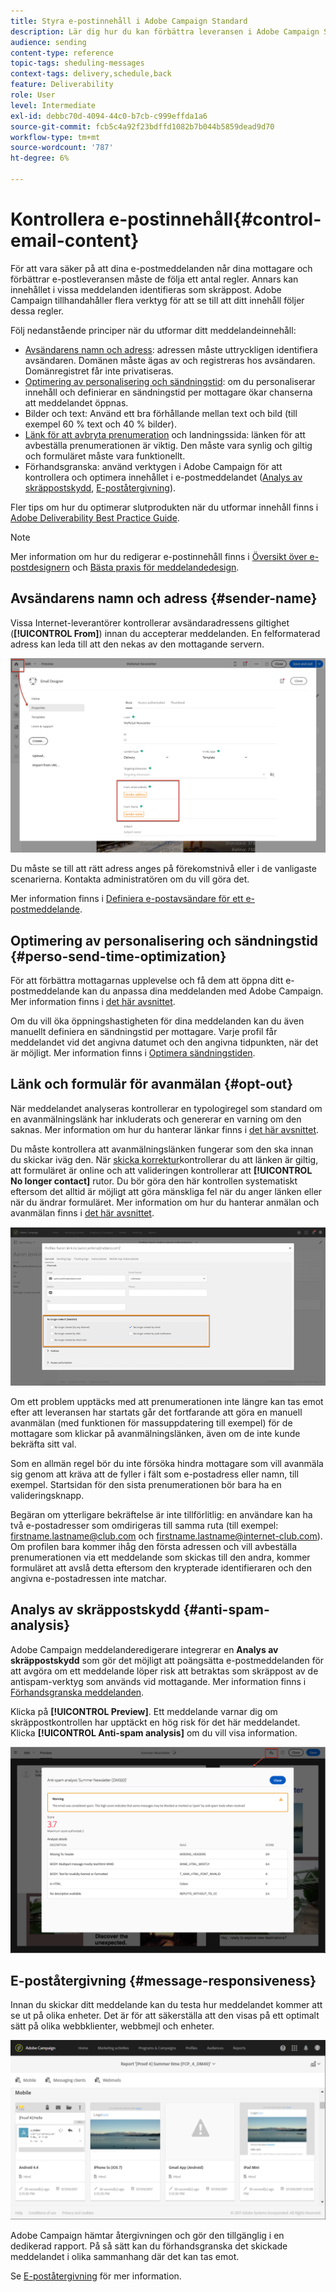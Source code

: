 ```yaml
---
title: Styra e-postinnehåll i Adobe Campaign Standard
description: Lär dig hur du kan förbättra leveransen i Adobe Campaign Standard när du redigerar e-postinnehåll.
audience: sending
content-type: reference
topic-tags: sheduling-messages
context-tags: delivery,schedule,back
feature: Deliverability
role: User
level: Intermediate
exl-id: debbc70d-4094-44c0-b7cb-c999effda1a6
source-git-commit: fcb5c4a92f23bdffd1082b7b044b5859dead9d70
workflow-type: tm+mt
source-wordcount: '787'
ht-degree: 6%

---
```


# Kontrollera e-postinnehåll{#control-email-content}

<!--TO KEEP because specific to Campaign-->

För att vara säker på att dina e-postmeddelanden når dina mottagare och förbättrar e-postleveransen måste de följa ett antal regler. Annars kan innehållet i vissa meddelanden identifieras som skräppost. Adobe Campaign tillhandahåller flera verktyg för att se till att ditt innehåll följer dessa regler.

Följ nedanstående principer när du utformar ditt meddelandeinnehåll:

* [Avsändarens namn och adress](#sender-name): adressen måste uttryckligen identifiera avsändaren. Domänen måste ägas av och registreras hos avsändaren. Domänregistret får inte privatiseras.
  <!--**Subject**: Avoid excessive capitalization and punctuation, and words that are frequently used by spammers ("Win", "Free", etc.).-->
* [Optimering av personalisering och sändningstid](#perso-send-time-optimization): om du personaliserar innehåll och definierar en sändningstid per mottagare ökar chanserna att meddelandet öppnas.
* Bilder och text: Använd ett bra förhållande mellan text och bild (till exempel 60 % text och 40 % bilder).
* [Länk för att avbryta prenumeration](#opt-out) och landningssida: länken för att avbeställa prenumerationen är viktig. Den måste vara synlig och giltig och formuläret måste vara funktionellt.
* Förhandsgranska: använd verktygen i Adobe Campaign för att kontrollera och optimera innehållet i e-postmeddelandet ([Analys av skräppostskydd](#anti-spam-analysis), [E-poståtergivning](#message-responsiveness)).

Fler tips om hur du optimerar slutprodukten när du utformar innehåll finns i [Adobe Deliverability Best Practice Guide](https://experienceleague.adobe.com/docs/deliverability-learn/deliverability-best-practice-guide/content-best-practices-for-optimal-delivery.html).

>[!NOTE]
>
>Mer information om hur du redigerar e-postinnehåll finns i [Översikt över e-postdesignern](../../designing/using/designing-content-in-adobe-campaign.md) och [Bästa praxis för meddelandedesign](../../designing/using/designing-content-in-adobe-campaign.md#content-design-best-practices).

## Avsändarens namn och adress {#sender-name}

Vissa Internet-leverantörer kontrollerar avsändaradressens giltighet (**[!UICONTROL From]**) innan du accepterar meddelanden. En felformaterad adress kan leda till att den nekas av den mottagande servern.

![](assets/delivery_content_edition16.png)

Du måste se till att rätt adress anges på förekomstnivå eller i de vanligaste scenarierna. Kontakta administratören om du vill göra det.

Mer information finns i [Definiera e-postavsändare för ett e-postmeddelande](../../designing/using/subject-line.md#email-sender).

## Optimering av personalisering och sändningstid {#perso-send-time-optimization}

För att förbättra mottagarnas upplevelse och få dem att öppna ditt e-postmeddelande kan du anpassa dina meddelanden med Adobe Campaign. Mer information finns i [det här avsnittet](../../designing/using/personalization.md).

Om du vill öka öppningshastigheten för dina meddelanden kan du även manuellt definiera en sändningstid per mottagare. Varje profil får meddelandet vid det angivna datumet och den angivna tidpunkten, när det är möjligt. Mer information finns i [Optimera sändningstiden](../../sending/using/optimizing-the-sending-time.md).

## Länk och formulär för avanmälan {#opt-out}

När meddelandet analyseras kontrollerar en typologiregel som standard om en avanmälningslänk har inkluderats och genererar en varning om den saknas. Mer information om hur du hanterar länkar finns i [det här avsnittet](../../designing/using/links.md).

Du måste kontrollera att avanmälningslänken fungerar som den ska innan du skickar iväg den. När [skicka korrektur](../../sending/using/sending-proofs.md)kontrollerar du att länken är giltig, att formuläret är online och att valideringen kontrollerar att **[!UICONTROL No longer contact]** rutor. Du bör göra den här kontrollen systematiskt eftersom det alltid är möjligt att göra mänskliga fel när du anger länken eller när du ändrar formuläret. Mer information om hur du hanterar anmälan och avanmälan finns i [det här avsnittet](../../audiences/using/managing-opt-in-and-opt-out-in-campaign.md).

![](assets/optin_landingpage_3.png)

Om ett problem upptäcks med att prenumerationen inte längre kan tas emot efter att leveransen har startats går det fortfarande att göra en manuell avanmälan (med funktionen för massuppdatering till exempel) för de mottagare som klickar på avanmälningslänken, även om de inte kunde bekräfta sitt val.

Som en allmän regel bör du inte försöka hindra mottagare som vill avanmäla sig genom att kräva att de fyller i fält som e-postadress eller namn, till exempel. Startsidan för den sista prenumerationen bör bara ha en valideringsknapp.

Begäran om ytterligare bekräftelse är inte tillförlitlig: en användare kan ha två e-postadresser som omdirigeras till samma ruta (till exempel: firstname.lastname@club.com och firstname.lastname@internet-club.com). Om profilen bara kommer ihåg den första adressen och vill avbeställa prenumerationen via ett meddelande som skickas till den andra, kommer formuläret att avslå detta eftersom den krypterade identifieraren och den angivna e-postadressen inte matchar.

## Analys av skräppostskydd {#anti-spam-analysis}

Adobe Campaign meddelanderedigerare integrerar en **Analys av skräppostskydd** som gör det möjligt att poängsätta e-postmeddelanden för att avgöra om ett meddelande löper risk att betraktas som skräppost av de antispam-verktyg som används vid mottagande. Mer information finns i [Förhandsgranska meddelanden](../../sending/using/previewing-messages.md).

Klicka på **[!UICONTROL Preview]**. Ett meddelande varnar dig om skräppostkontrollen har upptäckt en hög risk för det här meddelandet. Klicka **[!UICONTROL Anti-spam analysis]** om du vill visa information.

![](assets/sending_anti-spam_analysis.png)

## E-poståtergivning {#message-responsiveness}

Innan du skickar ditt meddelande kan du testa hur meddelandet kommer att se ut på olika enheter. Det är för att säkerställa att den visas på ett optimalt sätt på olika webbklienter, webbmejl och enheter.

![](assets/inbox_rendering_report_3.png)

Adobe Campaign hämtar återgivningen och gör den tillgänglig i en dedikerad rapport. På så sätt kan du förhandsgranska det skickade meddelandet i olika sammanhang där det kan tas emot.

Se [E-poståtergivning](../../sending/using/email-rendering.md) för mer information.
